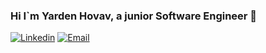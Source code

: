 ### Hi I`m Yarden Hovav, a junior Software Engineer 👋


[![Linkedin](https://img.shields.io/badge/Linkedin-0e76a8?style=for-the-badge&logo=Linkedin&logoColor=white)](https://www.linkedin.com/)
[![Email](https://img.shields.io/badge/email?style=for-the-badge&logo=email&color=white)](https://www.linkedin.com/)


<!--
**yardenho/Yardenho** is a ✨ _special_ ✨ repository because its `README.md` (this file) appears on your GitHub profile.

Here are some ideas to get you started:

- 🔭 I’m currently working on ...
- 🌱 I’m currently learning ...
- 👯 I’m looking to collaborate on ...
- 🤔 I’m looking for help with ...
- 💬 Ask me about ...
- 📫 How to reach me: ...
- 😄 Pronouns: ...
- ⚡ Fun fact: ...
-->


